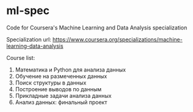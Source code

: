 # ml-spec
Code for Coursera's Machine Learning and Data Analysis specialization

Specialization url: https://www.coursera.org/specializations/machine-learning-data-analysis

Course list:

1. Математика и Python для анализа данных
2. Обучение на размеченных данных
3. Поиск структуры в данных
4. Построение выводов по данным
5. Прикладные задачи анализа данных
6. Анализ данных: финальный проект
